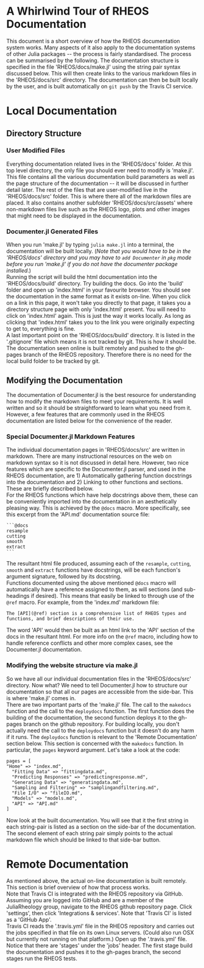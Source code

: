A Whirlwind Tour of RHEOS Documentation
=======================================

This document is a short overview of how the RHEOS documentation system
    works. Many aspects of it also apply to the documentation systems of
    other Julia packages -- the process is fairly standardised. The process
    can be summarised by the following. The documentation structure is
    specified in the file 'RHEOS/docs/make.jl' using the string pair syntax
    discussed below. This will then create links to the various markdown
    files in the 'RHEOS/docs/src' directory. The documentation can then be
    built locally by the user, and is built automatically on
    `git push` by the Travis CI
    service.

Local Documentation
===================

Directory Structure
-------------------

### User Modified Files

Everything documentation related lives in the 'RHEOS/docs' folder. At
this top level directory, the only file you should ever need to modify
is 'make.jl'. This file contains all the various documentation build
parameters as well as the page structure of the documentation -- it will
be discussed in further detail later. The rest of the files that are
user-modified live in the 'RHEOS/docs/src' folder. This is where there
all of the markdown files are placed. It also contains another subfolder
'RHEOS/docs/src/assets' where non-markdown files live such as the RHEOS
logo, plots and other images that might need to be displayed in the
documentation.

### Documenter.jl Generated Files

When you run 'make.jl' by typing
`julia make.jl` into a terminal,
the documentation will be built locally. (*Note that you would have to
be in the 'RHEOS/docs' directory and you may have to
`add Documenter` in
`pkg` mode before you run
'make.jl' if you do not have the documenter package installed*.)\
Running the script will build the html documentation into the
'RHEOS/docs/build' directory. Try building the docs. Go into the 'build'
folder and open up 'index.html' in your favourite browser. You should
see the documentation in the same format as it exists on-line. When you
click on a link in this page, it won't take you directly to that page,
it takes you a directory structure page with only 'index.html' present.
You will need to click on 'index.html' again. This is just the way it
works locally. As long as clicking that 'index.html' takes you to the
link you were originally expecting to get to, everything is fine.\
A last important point on the 'RHEOS/docs/build' directory. It is listed
in the '.gitignore' file which means it is not tracked by git. This is
how it should be. The documentation seen online is built remotely and
pushed to the gh-pages branch of the RHEOS repository. Therefore there
is no need for the local build folder to be tracked by git.

Modifying the Documentation
---------------------------

The documentation of Documenter.jl is the best resource for
understanding how to modify the markdown files to meet your
requirements. It is well written and so it should be straightforward to
learn what you need from it. However, a few features that are commonly
used in the RHEOS documentation are listed below for the convenience of
the reader.

### Special Documenter.jl Markdown Features

The individual documentation pages in 'RHEOS/docs/src' are written in
markdown. There are many instructional resources on the web on markdown
syntax so it is not discussed in detail here. However, two nice features
which are specific to the Documenter.jl parser, and used in the RHEOS
documentation, are 1) Automatically gathering function docstrings into
the documentation and 2) Linking to other functions and sections. These
are briefly described below.\
For the RHEOS functions which have help docstrings above them, these can
be conveniently imported into the documentation in an aesthetically
pleasing way. This is achieved by the
`@docs` macro. More
specifically, see this excerpt from the 'API.md' documentation source
file:

    ```@docs
    resample
    cutting
    smooth
    extract
    ```

The resultant html file produced, assuming each of the
`resample`,
`cutting`,
`smooth` and
`extract` functions have
docstrings, will be each function's argument signature, followed by its
docstring.\
Functions documented using the above mentioned
`@docs` macro will automatically
have a reference assigned to them, as will sections (and sub-headings if
desired). This means that easily be linked to through use of the
`@ref` macro. For example, from
the 'index.md' markdown file:

    The [API](@ref) section is a comprehensive list of RHEOS types and 
    functions, and brief descriptions of their use.

The word 'API' would then be built as an html link to the 'API' section
of the docs in the resultant html. For more info on the
`@ref` macro, including how to
handle reference conflicts and other more complex cases, see the
Documenter.jl documentation.

### Modifying the website structure via make.jl

So we have all our individual documentation files in the
'RHEOS/docs/src' directory. Now what? We need to tell Documenter.jl how
to structure our documentation so that all our pages are accessible from
the side-bar. This is where 'make.jl' comes in.\
There are two important parts of the 'make.jl' file. The call to the
`makedocs` function and the call
to the `deploydocs` function.
The first function does the building of the documentation, the second
function deploys it to the gh-pages branch on the github repository. For
building locally, you don't actually need the call to the
`deploydocs` function but it
doesn't do any harm if it runs. The
`deploydocs` function is
relevant to the 'Remote Documentation' section below. This section is
concerned with the `makedocs`
function. In particular, the
`pages` keyword argument. Let's
take a look at the code:

    pages = [
    "Home" => "index.md",
      "Fitting Data" => "fittingdata.md",
      "Predicting Responses" => "predictingresponse.md",
      "Generating Data" => "generatingdata.md",
      "Sampling and Filtering" => "samplingandfiltering.md",
      "File I/O" => "fileIO.md",
      "Models" => "models.md",
      "API" => "API.md"
    ]

Now look at the built documentation. You will see that it the first
string in each string-pair is listed as a section on the side-bar of the
documentation. The second element of each string pair simply points to
the actual markdown file which should be linked to that side-bar button.

Remote Documentation
====================

As mentioned above, the actual on-line documentation is built remotely.
This section is brief overview of how that process works.\
Note that Travis CI is integrated with the RHEOS repository via GitHub.
Assuming you are logged into GitHub and are a member of the
JuliaRheology group, navigate to the RHEOS github repository page. Click
'settings', then click 'Integrations & services'. Note that 'Travis CI'
is listed as a 'GitHub App'.\
Travis CI reads the '.travis.yml' file in the RHEOS repository and
carries out the jobs specified in that file on its own Linux servers.
(Could also run OSX but currently not running on that platform.) Open up
the '.travis.yml' file. Notice that there are 'stages' under the 'jobs'
header. The first stage build the documentation and pushes it to the
gh-pages branch, the second stages run the RHEOS tests.
